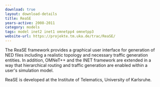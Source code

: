 ```yaml
---
download: true
layout: download-details
title: ReaSE
years-active: 2008-2011
category: models
tags: model inet2 inet1 omnetpp4 omnetpp3
website-url: https://projekte.tm.uka.de/trac/ReaSE/
---
```


The ReaSE framework provides a graphical user interface for generation of NED
files including a realistic topology and necessary traffic generation entities.
In addition, OMNeT++ and the INET framework are extended in a way that
hierarchical routing and traffic generation are enabled within a user's
simulation model.

ReaSE is developed at the Institute of Telematics, University of Karlsruhe.
